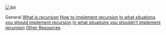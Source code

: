 ![Alt](https://cdn.programiz.com/sites/tutorial2program/files/how-recursion-works-c_0.jpg)

General
 [What is recursion][1]
 [How to implement recursion][2]
 [In what situations you should implement recursion][3]
 [In what situations you shouldn’t implement recursion][4]
 [Other Resources][5]
 

[1]: https://alx-intranet.hbtn.io/rltoken/dzZB83Hm3lO7dScjhebAxw/ "Recursion"
[2]: https://alx-intranet.hbtn.io/rltoken/xYjKl3024oN58Bi_621_vQ/ "How to"
[3]: https://alx-intranet.hbtn.io/rltoken/u4ojc5CZpf4qiuQvmXCiOA/ "In what"
[4]: https://alx-intranet.hbtn.io/rltoken/Wv-wffgpXelN9ZTrbmiOyA/ "In what 2"
[5]: https://alx-intranet.hbtn.io/rltoken/7GVdI-KT-M1vOIzwEjSahQ/ "In what 3"
